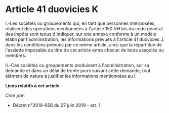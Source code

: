 # Article 41 duovicies K

I.-Les sociétés ou groupements qui, en tant que personnes interposées, réalisent des opérations mentionnées à l'article 150
VH bis du code général des impôts sont tenus d'indiquer, sur une annexe conforme à un modèle établi par l'administration, les
informations prévues à l'article 41 duovicies J, dans les conditions prévues par ce même article, ainsi que la répartition de
l'assiette imposable au titre de cet article entre chacun de leurs associés ou membres.

II.-Ces sociétés ou groupements produisent à l'administration, sur sa demande et dans un délai de trente jours suivant cette
demande, tout élément de nature à justifier les informations mentionnées au I.

**Liens relatifs à cet article**

_Créé par_:

  - Décret n°2019-656 du 27 juin 2019 - art. 1

